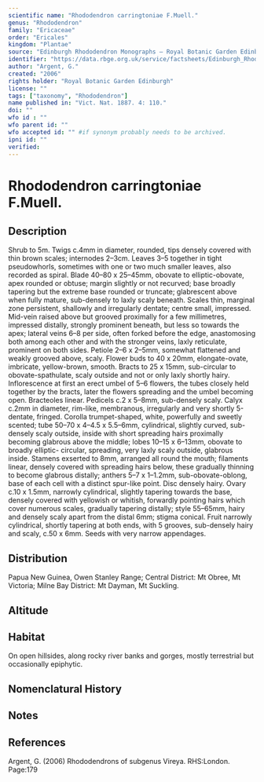 ```yaml
---
scientific name: "Rhododendron carringtoniae F.Muell."
genus: "Rhododendron"
family: "Ericaceae"
order: "Ericales"
kingdom: "Plantae"
source: "Edinburgh Rhododendron Monographs – Royal Botanic Garden Edinburgh"
identifier: "https://data.rbge.org.uk/service/factsheets/Edinburgh_Rhododendron_Monographs.xhtml"
author: "Argent, G."
created: "2006"
rights holder: "Royal Botanic Garden Edinburgh"
license: ""
tags: ["taxonomy", "Rhododendron"]
name published in: "Vict. Nat. 1887. 4: 110."
doi: ""
wfo id : ""
wfo parent id: ""
wfo accepted id: "" #if synonym probably needs to be archived.                      
ipni id: ""
verified:
---
```


                       

# Rhododendron carringtoniae F.Muell.

## Description
Shrub to 5m. Twigs c.4mm in diameter, rounded, tips densely covered with thin brown scales; internodes 2–3cm. Leaves 3–5 together in tight pseudowhorls, sometimes with one or two much smaller leaves, also recorded as spiral. Blade 40–80 x 25–45mm, obovate to elliptic-obovate, apex rounded or obtuse; margin slightly or not recurved; base broadly tapering but the extreme base rounded or truncate; glabrescent above when fully mature, sub-densely to laxly scaly beneath. Scales thin, marginal zone persistent, shallowly and irregularly dentate; centre small, impressed. Mid-vein raised above but grooved proximally for a few millimetres, impressed distally, strongly prominent beneath, but less so towards the apex; lateral veins 6–8 per side, often forked before the edge, anastomosing both among each other and with the stronger veins, laxly reticulate, prominent on both sides. Petiole 2–6 x 2–5mm, somewhat flattened and weakly grooved above, scaly. Flower buds to 40 x 20mm, elongate-ovate, imbricate, yellow-brown, smooth. Bracts to 25 x 15mm, sub-circular to obovate-spathulate, scaly outside and not or only laxly shortly hairy. Inflorescence at first an erect umbel of 5–6 flowers, the tubes closely held together by the bracts, later the flowers spreading and the umbel becoming open. Bracteoles linear. Pedicels c.2 x 5–8mm, sub-densely scaly. Calyx c.2mm in diameter, rim-like, membranous, irregularly and very shortly 5-dentate, fringed. Corolla trumpet-shaped, white, powerfully and sweetly scented; tube 50–70 x 4–4.5 x 5.5–6mm, cylindrical, slightly curved, sub-densely scaly outside, inside with short spreading hairs proximally becoming glabrous above the middle; lobes 10–15 x 6–13mm, obovate to broadly elliptic- circular, spreading, very laxly scaly outside, glabrous inside. Stamens exserted to 8mm, arranged all round the mouth; filaments linear, densely covered with spreading hairs below, these gradually thinning to become glabrous distally; anthers 5–7 x 1–1.2mm, sub-obovate-oblong, base of each cell with a distinct spur-like point. Disc densely hairy. Ovary c.10 x 1.5mm, narrowly cylindrical, slightly tapering towards the base, densely covered with yellowish or whitish, forwardly pointing hairs which cover numerous scales, gradually tapering distally; style 55–65mm, hairy and densely scaly apart from the distal 6mm; stigma conical. Fruit narrowly cylindrical, shortly tapering at both ends, with 5 grooves, sub-densely hairy and scaly, c.50 x 6mm. Seeds with very narrow appendages.

## Distribution
Papua New Guinea, Owen Stanley Range; Central District: Mt Obree, Mt Victoria; Milne Bay District: Mt Dayman, Mt Suckling.

## Altitude


## Habitat
On open hillsides, along rocky river banks and gorges, mostly terrestrial but occasionally epiphytic.

## Nomenclatural History

                       
## Notes


## References

Argent, G. (2006) Rhododendrons of subgenus Vireya. RHS:London. Page:179
